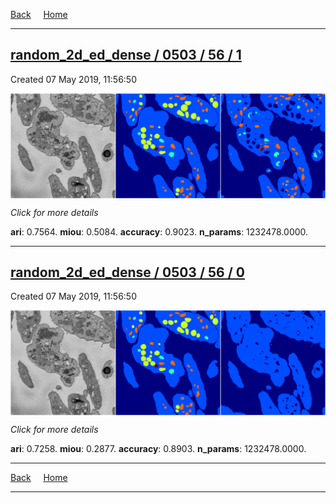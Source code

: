 
[Back](..)&nbsp;&nbsp;&nbsp;&nbsp;&nbsp;[Home](https://leapmanlab.github.io/snapshots)

---

<div class="summary"><a href="1"><h2>random_2d_ed_dense / 0503 / 56 / 1</h2></a><p>Created 07 May 2019, 11:56:50
</p><a href="1"><img src="1/media/summary.png" align="center"></a><p>
<i>Click for more details</i>
</p></div>

**ari**: 0.7564. **miou**: 0.5084. **accuracy**: 0.9023. **n_params**: 1232478.0000. 

---

<div class="summary"><a href="0"><h2>random_2d_ed_dense / 0503 / 56 / 0</h2></a><p>Created 07 May 2019, 11:56:50
</p><a href="0"><img src="0/media/summary.png" align="center"></a><p>
<i>Click for more details</i>
</p></div>

**ari**: 0.7258. **miou**: 0.2877. **accuracy**: 0.8903. **n_params**: 1232478.0000. 

---

[Back](..)&nbsp;&nbsp;&nbsp;&nbsp;&nbsp;[Home](https://leapmanlab.github.io/snapshots)

---